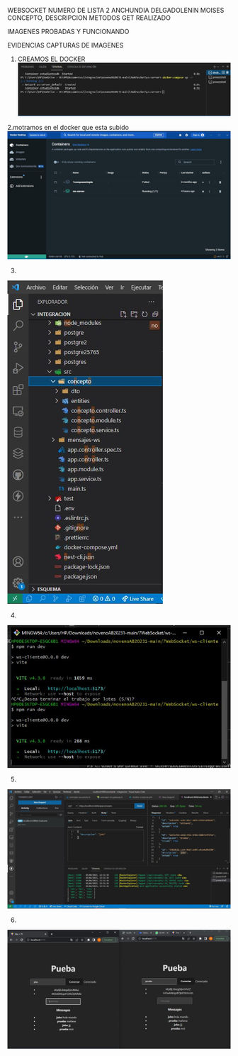 WEBSOCKET
NUMERO DE LISTA 2 ANCHUNDIA DELGADOLENIN MOISES
CONCEPTO, DESCRIPCION
METODOS GET REALIZADO 

IMAGENES PROBADAS Y FUNCIONANDO

EVIDENCIAS CAPTURAS DE IMAGENES
1. CREAMOS EL DOCKER
![Docker funcional](capturas/crea-docker.png)

2.motramos en el docker que esta subido
![Docker funcional](capturas/docker-vista.png)

3.
![Docker funcional](capturas/entidadesutilizadas.png)

4. 
![Docker funcional](capturas/frodeservi.png)

5. 
![Docker funcional](capturas/metodoget.png)

6. 
![Docker funcional](capturas/resultadof.png)

